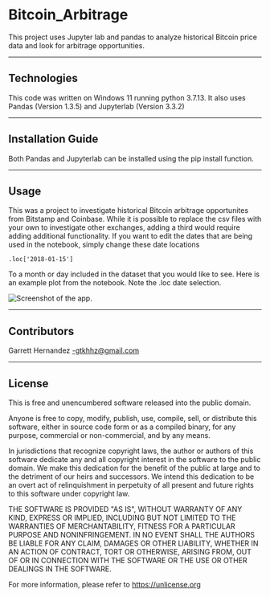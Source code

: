 # Bitcoin_Arbitrage

This project uses Jupyter lab and pandas to analyze historical Bitcoin price data and look for arbitrage opportunities.

---

## Technologies

This code was written on Windows 11 running python 3.7.13. It also uses Pandas (Version 1.3.5) and Jupyterlab (Version 3.3.2)

---

## Installation Guide

Both Pandas and Jupyterlab can be installed using the pip install function.

---

## Usage

This was a project to investigate historical Bitcoin arbitrage opportunites from Bitstamp and Coinbase. While it is possible to replace the csv files with your own to investigate other exchanges, adding a third would require adding additional functionality. If you want to edit the dates that are being used in the notebook, simply change these date locations

```.loc['2018-01-15']```

To a month or day included in the dataset that you would like to see.
Here is an example plot from the notebook. Note the .loc date selection.

![Screenshot of the app.](Resources/bitcoin_plot_screenshot.png)

---

## Contributors

Garrett Hernandez -gtkhhz@gmail.com

---

## License

This is free and unencumbered software released into the public domain.

Anyone is free to copy, modify, publish, use, compile, sell, or
distribute this software, either in source code form or as a compiled
binary, for any purpose, commercial or non-commercial, and by any
means.

In jurisdictions that recognize copyright laws, the author or authors
of this software dedicate any and all copyright interest in the
software to the public domain. We make this dedication for the benefit
of the public at large and to the detriment of our heirs and
successors. We intend this dedication to be an overt act of
relinquishment in perpetuity of all present and future rights to this
software under copyright law.

THE SOFTWARE IS PROVIDED "AS IS", WITHOUT WARRANTY OF ANY KIND,
EXPRESS OR IMPLIED, INCLUDING BUT NOT LIMITED TO THE WARRANTIES OF
MERCHANTABILITY, FITNESS FOR A PARTICULAR PURPOSE AND NONINFRINGEMENT.
IN NO EVENT SHALL THE AUTHORS BE LIABLE FOR ANY CLAIM, DAMAGES OR
OTHER LIABILITY, WHETHER IN AN ACTION OF CONTRACT, TORT OR OTHERWISE,
ARISING FROM, OUT OF OR IN CONNECTION WITH THE SOFTWARE OR THE USE OR
OTHER DEALINGS IN THE SOFTWARE.

For more information, please refer to <https://unlicense.org>
